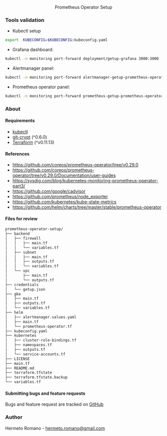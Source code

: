 <p align="center">Prometheus Operator Setup</p>


### Tools validation
- Kubectl setup
```bash
export  KUBECONFIG=$KUBECONFIG:kubeconfig.yaml
```
- Grafana dashboard:
```bash
kubectl -n monitoring port-forward deployment/getup-grafana 3000:3000
```
- Alertmanager panel:
```bash
kubectl -n monitoring port-forward alertmanager-getup-prometheus-operator-alertmanager-0 9093:9093
```
- Prometheus operator panel:
```bash
kubectl -n monitoring port-forward prometheus-getup-prometheus-operator-prometheus-0 9090:9090
```

### About

#### Requirements

- [kubectl](https://kubernetes.io/docs/tasks/tools/install-kubectl/)
- [git-crypt](https://github.com/AGWA/git-crypt/blob/master/INSTALL.md) (^0.6.0)
- [Terraform](https://www.terraform.io/downloads.html) (^v0.11.13)

#### References
- https://github.com/coreos/prometheus-operator/tree/v0.29.0
- https://github.com/coreos/prometheus-operator/tree/v0.29.0/Documentation/user-guides
- https://sysdig.com/blog/kubernetes-monitoring-prometheus-operator-part3/
- https://github.com/google/cadvisor
- https://github.com/prometheus/node_exporter
- https://github.com/kubernetes/kube-state-metrics
- https://github.com/helm/charts/tree/master/stable/prometheus-operator


#### Files for review
```bash
prometheus-operator-setup/
├── backend
│   ├── firewall
│   │   ├── main.tf
│   │   └── variables.tf
│   ├── subnet
│   │   ├── main.tf
│   │   ├── outputs.tf
│   │   └── variables.tf
│   └── vpc
│       ├── main.tf
│       └── outputs.tf
├── credentials
│   └── getup.json
├── gke
│   ├── main.tf
│   ├── outputs.tf
│   └── variables.tf
├── helm
│   ├── alertmanager.values.yaml
│   ├── main.tf
│   └── prometheus-operator.tf
├── kubeconfig.yaml
├── kubernetes
│   ├── cluster-role-bindings.tf
│   ├── namespaces.tf
│   ├── outputs.tf
│   └── service-accounts.tf
├── LICENSE
├── main.tf
├── README.md
├── terraform.tfstate
├── terraform.tfstate.backup
└── variables.tf
```

#### Submitting bugs and feature requests

Bugs and feature request are tracked on [GitHub](https://github.com/hermeto/prometheus-operator-setup/issues)

### Author

Hermeto Romano - <hermeto.romano@gmail.com>
